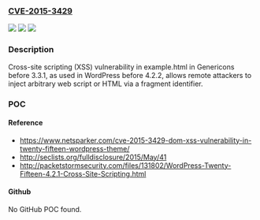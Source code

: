 ### [CVE-2015-3429](https://cve.mitre.org/cgi-bin/cvename.cgi?name=CVE-2015-3429)
![](https://img.shields.io/static/v1?label=Product&message=n%2Fa&color=blue)
![](https://img.shields.io/static/v1?label=Version&message=n%2Fa&color=blue)
![](https://img.shields.io/static/v1?label=Vulnerability&message=n%2Fa&color=brighgreen)

### Description

Cross-site scripting (XSS) vulnerability in example.html in Genericons before 3.3.1, as used in WordPress before 4.2.2, allows remote attackers to inject arbitrary web script or HTML via a fragment identifier.

### POC

#### Reference
- https://www.netsparker.com/cve-2015-3429-dom-xss-vulnerability-in-twenty-fifteen-wordpress-theme/
- http://seclists.org/fulldisclosure/2015/May/41
- http://packetstormsecurity.com/files/131802/WordPress-Twenty-Fifteen-4.2.1-Cross-Site-Scripting.html

#### Github
No GitHub POC found.

